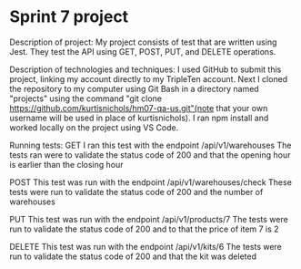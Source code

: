 # Sprint 7 project
Description of project:
My project consists of test that are written using Jest. They test the API using GET, POST, PUT, and DELETE operations.

Description of technologies and techniques:
I used GitHub to submit this project, linking my account directly to my TripleTen account. 
Next I cloned the repository to my computer using Git Bash in a directory named "projects" using the command "git clone https://github.com/kurtisnichols/hm07-qa-us.git"(note that your own username will be used in place of kurtisnichols).
I ran npm install and worked locally on the project using VS Code.

Running tests:
GET
I ran this test with the endpoint /api/v1/warehouses
The tests ran were to validate the status code of 200 and that the opening hour is earlier than the closing hour

POST
This test was run with the endpoint /api/v1/warehouses/check
These tests were run to validate the status code of 200 and the number of warehouses

PUT
This test was run with the endpoint /api/v1/products/7
The tests were run to validate the status code of 200 and to that the price of item 7 is 2

DELETE
This test was run with the endpoint /api/v1/kits/6
The tests were run to validate the status code of 200 and that the kit was deleted